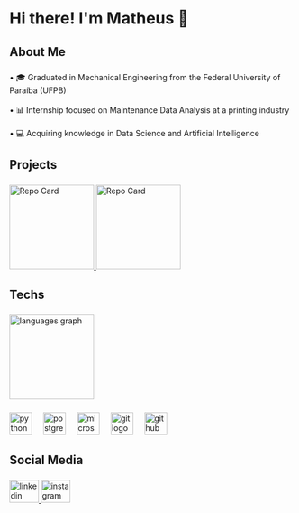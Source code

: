 <h1 align="left">Hi there! I'm Matheus 👋</h1>

###

<h2 align="left">About Me</h2>

###

<p align="left">• 🎓 Graduated in Mechanical Engineering from the Federal University of Paraíba (UFPB)<br><br>• 📊 Internship focused on Maintenance Data Analysis at a printing industry<br><br>• 💻 Acquiring knowledge in Data Science and Artificial Intelligence</p>

###

<h2 align="left">Projects</h2>

###

<div align="left">
  <a href="https://github.com/matheusbnc/Ecommerce-Sales-Analysis">
    <img src="https://github-readme-stats.vercel.app/api/pin/?username=matheusbnc&repo=Ecommerce-Sales-Analysis&bg_color=000&border_color=30A3DC&show_icons=true&icon_color=30A3DC&title_color=E94D5F&text_color=FFF" height="150" alt="Repo Card" />
  </a>
  <a href="https://github.com/matheusbnc/Langchain-Gemini-App">
    <img src="https://github-readme-stats.vercel.app/api/pin/?username=matheusbnc&repo=Langchain-Gemini-App&bg_color=000&border_color=30A3DC&show_icons=true&icon_color=30A3DC&title_color=E94D5F&text_color=FFF" height="150" alt="Repo Card" />
  </a>
</div>

###

<h2 align="left">Techs</h2>

###

<div align="left">
  <img src="https://github-readme-stats.vercel.app/api/top-langs/?username=matheusbnc&layout=compact&bg_color=000&border_color=30A3DC&show_icons=true&icon_color=30A3DC&title_color=E94D5F&text_color=FFF" height="150" alt="languages graph"  />
</div>

###

<div align="left">
  <img src="https://skillicons.dev/icons?i=py" height="40" alt="python logo"  />
  <img width="12" />
  <img src="https://skillicons.dev/icons?i=postgres" height="40" alt="postgresql logo"  />
  <img width="12" />
  <img src="https://cdn.jsdelivr.net/gh/devicons/devicon/icons/microsoftsqlserver/microsoftsqlserver-plain.svg" height="40" alt="microsoftsqlserver logo"  />
  <img width="12" />
  <img src="https://cdn.simpleicons.org/git/F05032" height="40" alt="git logo"  />
  <img width="12" />
  <img src="https://cdn.simpleicons.org/github/181717" height="40" alt="github logo"  />
</div>

###

<h2 align="left">Social Media</h2>

###

<div align="left">
  <a href="https://www.linkedin.com/in/matheusbnc/" target="_blank">
    <img src="https://raw.githubusercontent.com/maurodesouza/profile-readme-generator/master/src/assets/icons/social/linkedin/default.svg" width="52" height="40" alt="linkedin logo"  />
  </a>
  <a href="https://www.instagram.com/_matheusbnc" target="_blank">
    <img src="https://raw.githubusercontent.com/maurodesouza/profile-readme-generator/master/src/assets/icons/social/instagram/default.svg" width="52" height="40" alt="instagram logo"  />
  </a>
</div>

###
